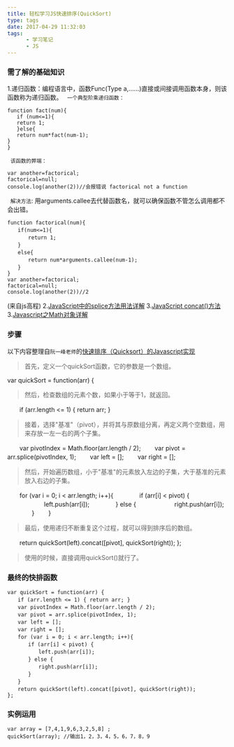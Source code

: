 ```yaml
---
title: 轻松学习JS快速排序(QuickSort)
type: tags
date: 2017-04-29 11:32:03
tags:
      - 学习笔记
      - JS
---
```

### 需了解的基础知识
 
 1.递归函数：编程语言中，函数Func(Type a,……)直接或间接调用函数本身，则该函数称为递归函数。
 ` 一个典型阶乘递归函数：`
 ```
 function fact(num){ 
    if (num<=1){ 
    return 1; 
    }else{ 
    return num*fact(num-1); 
 } 
 } 
 ```
 ` 该函数的弊端：`
 ```
 var another=factorical;
 factorical=null;
 console.log(another(2))//会报错说 factorical not a function
 ```
 ` 解决方法`: 用arguments.callee去代替函数名，就可以确保函数不管怎么调用都不会出错。
 
 <!-- more -->
 
 ```
 function factorical(num){
　　if(num<=1){
　　　　return 1;
　　}
　　else{
　　　　return num*arguments.callee(num-1);
　　}
 }
 var another=factorical;
 factorical=null;
 console.log(another(2))//2
 ```
 (来自js高程)
 2.[JavaScript中的splice方法用法详解](http://www.jb51.net/article/88894.htm)
 3.[JavaScript concat()方法](http://www.w3school.com.cn/jsref/jsref_concat_array.asp)
 3.[Javascript之Math对象详解](http://www.jb51.net/article/86083.htm)

### 步骤
以下内容整理自`阮一峰老师`的[快速排序（Quicksort）的Javascript实现](http://www.ruanyifeng.com/blog/2011/04/quicksort_in_javascript.html)

> 首先，定义一个quickSort函数，它的参数是一个数组。

var quickSort = function(arr) { 

> 然后，检查数组的元素个数，如果小于等于1，就返回。

　　if (arr.length <= 1) { return arr; } 
　　
> 接着，选择"基准"（pivot），并将其与原数组分离，再定义两个空数组，用来存放一左一右的两个子集。

　　var pivotIndex = Math.floor(arr.length / 2);
　　var pivot = arr.splice(pivotIndex, 1);
　　var left = [];
　　var right = [];
　　
> 然后，开始遍历数组，小于"基准"的元素放入左边的子集，大于基准的元素放入右边的子集。

　　for (var i = 0; i < arr.length; i++){
　　　　if (arr[i] < pivot) {
　　　　　　left.push(arr[i]);
　　　　} else {
　　　　　　right.push(arr[i]);
　　　　}
　　}
　　
> 最后，使用递归不断重复这个过程，就可以得到排序后的数组。

　　return quickSort(left).concat([pivot], quickSort(right));
};

> 使用的时候，直接调用quickSort()就行了。

### 最终的快排函数

```
var quickSort = function(arr) {
　　if (arr.length <= 1) { return arr; }
　　var pivotIndex = Math.floor(arr.length / 2);
　　var pivot = arr.splice(pivotIndex, 1);
　　var left = [];
　　var right = [];
　　for (var i = 0; i < arr.length; i++){
　　　　if (arr[i] < pivot) {
　　　　　　left.push(arr[i]);
　　　　} else {
　　　　　　right.push(arr[i]);
　　　　}
　　}
　　return quickSort(left).concat([pivot], quickSort(right));
};
```

### 实例运用

```
var array = [7,4,1,9,6,3,2,5,8] ;
quickSort(array); //输出1，2，3，4，5，6，7，8，9
```

